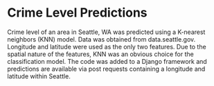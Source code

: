 # Crime Level Predictions

Crime level of an area in Seattle, WA was predicted using a K-nearest neighbors (KNN) model. Data was obtained from data.seattle.gov. Longitude and latitude were used as the only two features. Due to the spatial nature of the features, KNN was an obvious choice for the classification model. The code was added to a Django framework and predictions are available via post requests containing a longitude and latitude within Seattle.